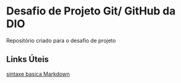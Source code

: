 # Desafio de Projeto Git/ GitHub da DIO
Repositório  criado para o desafio de projeto

## Links Úteis
[sintaxe basica  Markdown](https://www.markdownguide.org/getting-started/)
